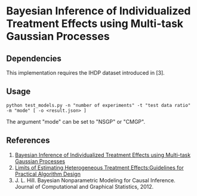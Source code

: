 # Bayesian Inference of Individualized Treatment Effects using Multi-task Gaussian Processes

## Dependencies

This implementation requires the IHDP dataset introduced in [3].

## Usage

```
python test_models.py -n "number of experiments" -t "test data ratio" -m "mode" [ -o <result.json> ]
```

The argument "mode" can be set to "NSGP" or "CMGP".

## References
1. [Bayesian Inference of Individualized Treatment Effects using Multi-task Gaussian Processes](https://papers.nips.cc/paper/6934-bayesian-inference-of-individualized-treatment-effects-using-multi-task-gaussian-processes.pdf)
2. [Limits of Estimating Heterogeneous Treatment Effects:Guidelines for Practical Algorithm Design](http://proceedings.mlr.press/v80/alaa18a/alaa18a.pdf)
3. J. L. Hill. Bayesian Nonparametric Modeling for Causal Inference. Journal of Computational and Graphical Statistics, 2012.
